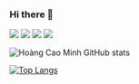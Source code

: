 ### Hi there 👋
<img src="https://user-images.githubusercontent.com/18329471/143008836-160bb1b4-2289-4476-9777-2d9c75275916.gif"/>
<img src="https://camo.githubusercontent.com/fd1f1d74853ae3fa92e4f8c740147cc0899d43efc23bf371f37802305803e282/68747470733a2f2f696d672e736869656c64732e696f2f62616467652f54656e736f72466c6f772d6161346330302e7376673f6c6f676f3d74656e736f72666c6f77267374796c653d666c6174"/>
<img src="https://camo.githubusercontent.com/4277b6f7fe15ba65a2911c082fad622a772744d1f34789f56e5783de3c02cdbd/68747470733a2f2f696d672e736869656c64732e696f2f62616467652f5079546f7263682d6639643634652e7376673f6c6f676f3d7079746f726368267374796c653d666c6174"/>
<img src="https://camo.githubusercontent.com/912a96be8fa58fb73274b30d5421530bfe93a121133e8af42734c54035df043e/68747470733a2f2f696d672e736869656c64732e696f2f62616467652f507974686f6e2d6639643634652e7376673f6c6f676f3d707974686f6e267374796c653d666c6174"/>

![Hoàng Cao Minh GitHub stats](https://github-readme-stats.vercel.app/api?username=nhimxu00&show_icons=true&theme=radical)
<!--
**nhimxu00/nhimxu00** is a ✨ _special_ ✨ repository because its `README.md` (this file) appears on your GitHub profile.

Here are some ideas to get you started:

- 🔭 I’m currently working on ...
- 🌱 I’m currently learning ...
- 👯 I’m looking to collaborate on ...
- 🤔 I’m looking for help with ...
- 💬 Ask me about ...
- 📫 How to reach me: ...
- 😄 Pronouns: ...
- ⚡ Fun fact: ...
-->
[![Top Langs](https://github-readme-stats.vercel.app/api/top-langs/?username=nhimxu00&layout=compact&theme=radical)](https://github.com/anuraghazra/github-readme-stats)
